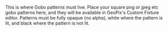This is where Gobo patterns must live.
Place your square png or jpeg etc gobo patterns here, and they will be available in GeoPix's Custom Fixture editor.
Patterns must be fully opaque (no alpha), white where the pattern is lit, and black where the pattern is not lit.